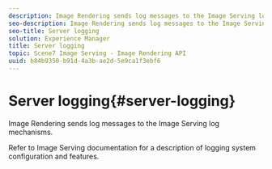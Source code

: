 ```yaml
---
description: Image Rendering sends log messages to the Image Serving log mechanisms.
seo-description: Image Rendering sends log messages to the Image Serving log mechanisms.
seo-title: Server logging
solution: Experience Manager
title: Server logging
topic: Scene7 Image Serving - Image Rendering API
uuid: b84b9350-b91d-4a3b-ae2d-5e9ca1f3ebf6
---
```


# Server logging{#server-logging}

Image Rendering sends log messages to the Image Serving log mechanisms.

 Refer to Image Serving documentation for a description of logging system configuration and features. 
